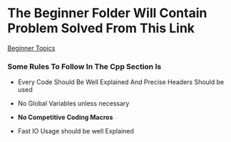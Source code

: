 # The Beginner Folder Will Contain Problem Solved From This Link

[Beginner Topics](https://github.com/the-hyp0cr1t3/CC/tree/master/Beginner%20Topics)

### Some Rules To Follow In The Cpp Section Is

- Every Code Should Be Well Explained And Precise Headers Should be used

- No Global Variables unless necessary 

- **No Competitive Coding Macros**

- Fast IO Usage should be well Explained


